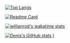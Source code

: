 [![Top Langs](https://github-readme-stats.vercel.app/api/top-langs/?username=maina-dennis&hide=css)](https://github.com/maina-dennis/github-readme-stats)

[![Readme Card](https://github-readme-stats.vercel.app/api/pin/?username=maina-dennis&repo=github-readme-stats)](https://github.com/maina-dennis/github-readme-stats)

[![willianrod's wakatime stats](https://github-readme-stats.vercel.app/api/wakatime?username=maina-dennis)](https://github.com/maina-dennis/github-readme-stats)


[![Denis's GitHub stats](https://github-readme-stats.vercel.app/api?username=maina-dennis&count_private=true&show_icons=true&theme=nightowl)
)](https://github.com/maina-dennis/github-readme-stats)
